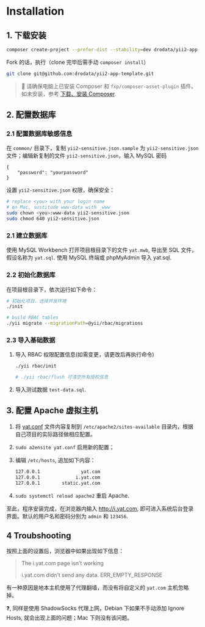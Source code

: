 # Installation

## 1. 下载安装

```bash
composer create-project --prefer-dist --stability=dev drodata/yii2-app-template
```

Fork 的话，执行（clone 完毕后需手动 `composer install`）

```bash
git clone git@github.com:drodata/yii2-app-template.git
```

> :bell: 请确保电脑上已安装 Composer 和 `fxp/composer-asset-plugin` 插件。如未安装，参考 [下载、安装 Composer][download-composer].

## 2. 配置数据库

### 2.1 配置数据库敏感信息

在 `common/` 目录下，复制 `yii2-sensitive.json.sample` 为 `yii2-sensitive.json` 文件；编辑新复制的文件 `yii2-sensitive.json`，输入 MySQL 密码
   
```
{
    "password": "yourpassword"
}
```

设置 `yii2-sensitive.json` 权限，确保安全：

```bash
# replace <you> with your login name
# on Mac, sustitude www-data with _www
sudo chown <you>:www-data yii2-sensitive.json
sudo chmod 640 yii2-sensitive.json
```

### 2.1 建立数据库

使用 MySQL Workbench 打开项目根目录下的文件 `yat.mwb`, 导出至 SQL 文件，假设名称为 `yat.sql`. 使用 MySQL 终端或 phpMyAdmin 导入 yat.sql.

### 2.2 初始化数据库

在项目根目录下，依次运行如下命令：

```bash
# 初始化项目，选择开发环境
./init

# build RBAC tables
./yii migrate --migrationPath=@yii/rbac/migrations
```

### 2.3 导入基础数据

1. 导入 RBAC 权限配置信息(如需变更，请更改后再执行命令)

   ```bash
   ./yii rbac/init
   
   # ./yii rbac/flush 可清空所有授权信息
   ```

2. 导入测试数据 `test-data.sql`.

## 3. 配置 Apache 虚拟主机

1. 将 [yat.conf](/_asset/yat.conf) 文件内容复制到 `/etc/apache2/sites-available` 目录内，根据自己项目的实际路径做相应配置。
2. `sudo a2ensite yat.conf` 启用新的配置；
3. 编辑 `/etc/hosts`, 追加如下内容：

   ```bash
   127.0.0.1	           yat.com
   127.0.0.1	         i.yat.com
   127.0.0.1	    static.yat.com
   ```

4. `sudo systemctl reload apache2` 重启 Apache.

至此，程序安装完成，在浏览器内输入 http://i.yat.com, 即可进入系统后台登录界面。默认的用户名和密码分别为 `admin` 和 `123456`.

## 4 Troubshooting

按照上面的设置后，浏览器中如果出现如下信息：

> The i.yat.com page isn’t working
> 
> i.yat.com didn’t send any data. ERR_EMPTY_RESPONSE

有一种原因是地本主机使用了代理翻墙，而没有将自定义的 `yat.com` 主机忽略掉。

:question:, 同样是使用 ShadowSocks 代理上网，Debian 下如果不手动添加 Ignore Hosts, 就会出现上面的问题；Mac 下则没有该问题。

[download-composer]: https://github.com/drodata/learning-notes/blob/master/meet/composer/download.md
